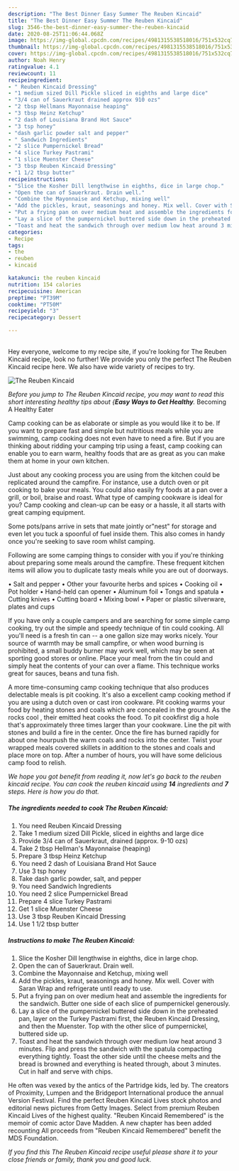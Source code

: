 ```yaml
---
description: "The Best Dinner Easy Summer The Reuben Kincaid"
title: "The Best Dinner Easy Summer The Reuben Kincaid"
slug: 3546-the-best-dinner-easy-summer-the-reuben-kincaid
date: 2020-08-25T11:06:44.068Z
image: https://img-global.cpcdn.com/recipes/4981315538518016/751x532cq70/the-reuben-kincaid-recipe-main-photo.jpg
thumbnail: https://img-global.cpcdn.com/recipes/4981315538518016/751x532cq70/the-reuben-kincaid-recipe-main-photo.jpg
cover: https://img-global.cpcdn.com/recipes/4981315538518016/751x532cq70/the-reuben-kincaid-recipe-main-photo.jpg
author: Noah Henry
ratingvalue: 4.1
reviewcount: 11
recipeingredient:
- " Reuben Kincaid Dressing"
- "1 medium sized Dill Pickle sliced in eighths and large dice"
- "3/4 can of Sauerkraut drained approx 910 ozs"
- "2 tbsp Hellmans Mayonnaise heaping"
- "3 tbsp Heinz Ketchup"
- "2 dash of Louisiana Brand Hot Sauce"
- "3 tsp honey"
- "dash garlic powder salt and pepper"
- " Sandwich Ingredients"
- "2 slice Pumpernickel Bread"
- "4 slice Turkey Pastrami"
- "1 slice Muenster Cheese"
- "3 tbsp Reuben Kincaid Dressing"
- "1 1/2 tbsp butter"
recipeinstructions:
- "Slice the Kosher Dill lengthwise in eighths, dice in large chop."
- "Open the can of Sauerkraut. Drain well."
- "Combine the Mayonnaise and Ketchup, mixing well"
- "Add the pickles, kraut, seasonings and honey. Mix well. Cover with Saran Wrap and refrigerate until ready to use."
- "Put a frying pan on over medium heat and assemble the ingredients for the sandwich. Butter one side of each slice of pumpernickel generously."
- "Lay a slice of the pumpernickel buttered side down in the preheated pan, layer on the Turkey Pastrami first, the Reuben Kincaid Dressing, and then the Muenster. Top with the other slice of pumpernickel, buttered side up."
- "Toast and heat the sandwich through over medium low heat around 3 minutes. Flip and press the sandwich with the spatula compacting everything tightly. Toast the other side until the cheese melts and the bread is browned and everything is heated through, about 3 minutes. Cut in half and serve with chips."
categories:
- Recipe
tags:
- the
- reuben
- kincaid

katakunci: the reuben kincaid 
nutrition: 154 calories
recipecuisine: American
preptime: "PT39M"
cooktime: "PT50M"
recipeyield: "3"
recipecategory: Dessert

---
```

<br>
Hey everyone, welcome to my recipe site, if you're looking for The Reuben Kincaid recipe, look no further! We provide you only the perfect The Reuben Kincaid recipe here. We also have wide variety of recipes to try.
<br>


![The Reuben Kincaid](https://img-global.cpcdn.com/recipes/4981315538518016/751x532cq70/the-reuben-kincaid-recipe-main-photo.jpg)

<i>Before you jump to The Reuben Kincaid recipe, you may want to read this short interesting healthy tips about {<strong>Easy Ways to Get Healthy</strong>.</i>
Becoming A Healthy Eater

    
Camp cooking can be as elaborate or simple as you would like it to be. If you want to prepare fast and simple but nutritious meals while you are swimming, camp cooking does not even have to need a fire. But if you are thinking about ridding your camping trip using a feast, camp cooking can enable you to earn warm, healthy foods that are as great as you can make them at home in your own kitchen.

 Just about any cooking process you are using from the kitchen could be replicated around the campfire. For instance, use a dutch oven or pit cooking to bake your meals. You could also easily fry foods at a pan over a grill, or boil, braise and roast. What type of camping cookware is ideal for you? Camp cooking and clean-up can be easy or a hassle, it all starts with great camping equipment.

Some pots/pans arrive in sets that mate jointly or"nest" for storage and even let you tuck a spoonful of fuel inside them. This also comes in handy once you're seeking to save room whilst camping.

Following are some camping things to consider with you if you're thinking about preparing some meals around the campfire. These frequent kitchen items will allow you to duplicate tasty meals while you are out of doorways.

• Salt and pepper
• Other your favourite herbs and spices
• Cooking oil
• Pot holder
• Hand-held can opener
• Aluminum foil
• Tongs and spatula
• Cutting knives
• Cutting board
• Mixing bowl
• Paper or plastic silverware, plates and cups

If you have only a couple campers and are searching for some simple camp cooking, try out the simple and speedy technique of tin could cooking. All you'll need is a fresh tin can -- a one gallon size may works nicely. Your source of warmth may be small campfire, or when wood burning is prohibited, a small buddy burner may work well, which may be seen at sporting good stores or online. Place your meal from the tin could and simply heat the contents of your can over a flame.  This technique works great for sauces, beans and tuna fish.

A more time-consuming camp cooking technique that also produces delectable meals is pit cooking.  It's also a excellent camp cooking method if you are using a dutch oven or cast iron cookware. Pit cooking warms your food by heating stones and coals which are concealed in the ground. As the rocks cool , their emitted heat cooks the food. To pit cookfirst dig a hole that's approximately three times larger than your cookware. Line the pit with stones and build a fire in the center. Once the fire has burned rapidly for about one hourpush the warm coals and rocks into the center. Twist your wrapped meals covered skillets in addition to the stones and coals and place more on top. After a number of hours, you will have some delicious camp food to relish.


<i>We hope you got benefit from reading it, now let's go back to the reuben kincaid recipe. You can cook the reuben kincaid using <strong>14</strong> ingredients and <strong>7</strong> steps. Here is how you do that.
</i>

##### The ingredients needed to cook The Reuben Kincaid:

1. You need  Reuben Kincaid Dressing
1. Take 1 medium sized Dill Pickle, sliced in eighths and large dice
1. Provide 3/4 can of Sauerkraut, drained (approx. 9-10 ozs)
1. Take 2 tbsp Hellman&#39;s Mayonnaise (heaping)
1. Prepare 3 tbsp Heinz Ketchup
1. You need 2 dash of Louisiana Brand Hot Sauce
1. Use 3 tsp honey
1. Take dash garlic powder, salt, and pepper
1. You need  Sandwich Ingredients
1. You need 2 slice Pumpernickel Bread
1. Prepare 4 slice Turkey Pastrami
1. Get 1 slice Muenster Cheese
1. Use 3 tbsp Reuben Kincaid Dressing
1. Use 1 1/2 tbsp butter


##### Instructions to make The Reuben Kincaid:

1. Slice the Kosher Dill lengthwise in eighths, dice in large chop.
1. Open the can of Sauerkraut. Drain well.
1. Combine the Mayonnaise and Ketchup, mixing well
1. Add the pickles, kraut, seasonings and honey. Mix well. Cover with Saran Wrap and refrigerate until ready to use.
1. Put a frying pan on over medium heat and assemble the ingredients for the sandwich. Butter one side of each slice of pumpernickel generously.
1. Lay a slice of the pumpernickel buttered side down in the preheated pan, layer on the Turkey Pastrami first, the Reuben Kincaid Dressing, and then the Muenster. Top with the other slice of pumpernickel, buttered side up.
1. Toast and heat the sandwich through over medium low heat around 3 minutes. Flip and press the sandwich with the spatula compacting everything tightly. Toast the other side until the cheese melts and the bread is browned and everything is heated through, about 3 minutes. Cut in half and serve with chips.


He often was vexed by the antics of the Partridge kids, led by. The creators of Proximity, Lumpen and the Bridgeport International produce the annual Version Festival. Find the perfect Reuben Kincaid Lives stock photos and editorial news pictures from Getty Images. Select from premium Reuben Kincaid Lives of the highest quality. &#34;Reuben Kincaid Remembered&#34; is the memoir of comic actor Dave Madden. A new chapter has been added recounting All proceeds from &#34;Reuben Kincaid Remembered&#34; benefit the MDS Foundation. 

<i>If you find this The Reuben Kincaid recipe useful please share it to your close friends or family, thank you and good luck.</i>
